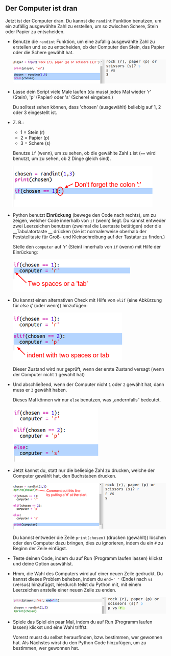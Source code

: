 ## Der Computer ist dran

Jetzt ist der Computer dran. Du kannst die `randint` Funktion benutzen, um ein zufällig ausgewählte Zahl zu erstellen, um so zwischen Schere, Stein oder Papier zu entscheiden. 

+ Benutze die `randint` Funktion, um eine zufällig ausgewählte Zahl zu erstellen und so zu entscheiden, ob der Computer den Stein, das Papier oder die Schere gewählt hat. 

  ![screenshot](images/rps-randint.png)
  
+ Lasse dein Script viele Male laufen (du musst jedes Mal wieder 'r' (Stein), 'p' (Papier) oder 's' (Schere) eingeben.)
  
  Du solltest sehen können, dass 'chosen' (ausgewählt) beliebig auf 1, 2 oder 3 eingestellt ist. 
  
+ Z. B.:
  
  + 1 = Stein (r)
  + 2 = Papier (p)
  + 3 = Schere (s)

  Benutze `if` (wenn), um zu sehen, ob die gewählte Zahl `1` ist (`==` wird benutzt, um zu sehen, ob 2 Dinge gleich sind). 
  
  ![screenshot](images/rps-if-1.png)
  
+ Python benutzt __Einrückung__ (bewege den Code nach rechts), um zu zeigen, welcher Code innerhalb von `if` (wenn) liegt. Du kannst entweder zwei Leerzeichen benutzen (zweimal die Leertaste betätigen) oder die __Tabulatortaste __ drücken (sie ist normalerweise oberhalb der Feststelltaste für Groß- und Kleinschreibung auf der Tastatur zu finden.)

  Stelle den `computer` auf 'r' (Stein) innerhalb von `if` (wenn) mit Hilfe der Einrückung:
  
  ![screenshot](images/rps-indent.png)
  
+ Du kannst einen alternativen Check mit Hilfe von `elif` (eine Abkürzung für _else if_ (oder wenn)) hinzufügen:

  ![screenshot](images/rps-elif-2.png)

  Dieser Zustand wird nur geprüft, wenn der erste Zustand versagt (wenn der Computer nicht `1` gewählt hat)
  
+ Und abschließend, wenn der Computer nicht `1` oder `2` gewählt hat, dann muss er `3` gewählt haben. 

  Dieses Mal können wir nur `else` benutzen, was „andernfalls“ bedeutet. 
  
  ![screenshot](images/rps-else-3.png)
  
+ Jetzt kannst du, statt nur die beliebige Zahl zu drucken, welche der Computer gewählt hat, den Buchstaben drucken. 

   ![screenshot](images/rps-print-computer.png)
   
   Du kannst entweder die Zeile `print(chosen)` (drucken (gewählt)) löschen oder den Computer dazu bringen, dies zu ignorieren, indem du ein `#` zu Beginn der Zeile einfügst.
      
+ Teste deinen Code, indem du auf Run (Programm laufen lassen) klickst und deine Option auswählst. 

+ Hmm, die Wahl des Computers wird auf einer neuen Zeile gedruckt. Du kannst dieses Problem beheben, indem du `end=' '` (Ende) nach `vs` (versus) hinzufügst, hierdurch teilst du Python mit, mit einem Leerzeichen anstelle einer neuen Zeile zu enden. 

   ![screenshot](images/rps-same-line.png)
      
+ Spiele das Spiel ein paar Mal, indem du auf Run (Programm laufen lassen) klickst und eine Wahl triffst.

  Vorerst musst du selbst herausfinden, bzw. bestimmen, wer gewonnen hat. Als Nächstes wirst du den Python Code hinzufügen, um zu bestimmen, wer gewonnen hat.   



